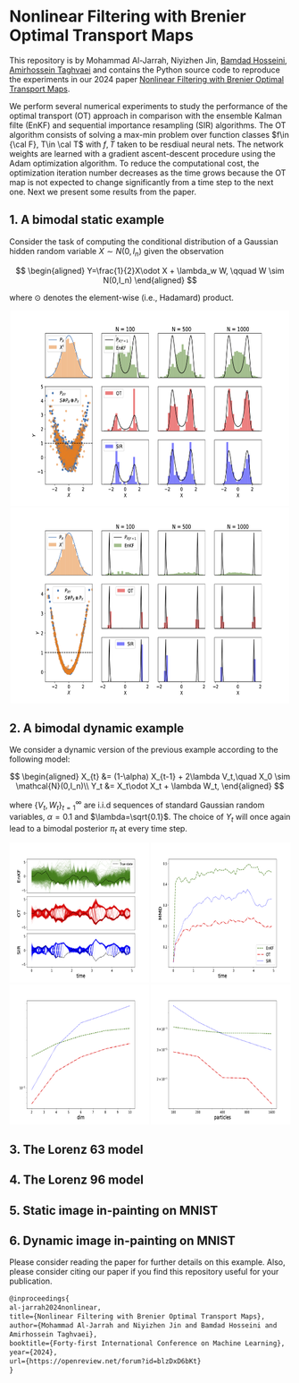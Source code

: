 # Nonlinear Filtering with Brenier Optimal Transport Maps

This repository is by Mohammad Al-Jarrah, Niyizhen Jin, [Bamdad Hosseini](https://bamdadhosseini.org/), [Amirhossein Taghvaei](https://www.aa.washington.edu/facultyfinder/amir-taghvaei) and contains the Python source code to reproduce the experiments in our 2024 paper [Nonlinear Filtering with Brenier Optimal Transport Maps](https://openreview.net/forum?id=blzDxD6bKt). 


We perform several numerical experiments to study the performance of the optimal transport (OT) approach in comparison with the ensemble Kalman filte (EnKF) and sequential importance resampling (SIR) algorithms.  The OT algorithm consists of solving a max-min problem over function classes $f\in {\cal F}, T\in \cal T$ with $f, T$ 
taken to be resdiual neural nets. The network weights are learned with a gradient ascent-descent procedure using the Adam optimization algorithm. To reduce the computational cost, the optimization iteration number decreases as the time grows because the OT map is not expected to change significantly from a time step to the next one. Next we present some results from the paper.

## 1. A bimodal static example
Consider the task of computing the conditional distribution of a Gaussian hidden random variable $X \sim N(0,I_n)$ given the observation

$$
\begin{aligned} 
    Y=\frac{1}{2}X\odot X + \lambda_w W, \qquad W \sim N(0,I_n)
\end{aligned}
$$

where $\odot$ denotes the element-wise (i.e., Hadamard) product.

<p align="center">
<img src="/images/squared_static_example.png" width="500" height="350"> <img src="/images/squared_static_example_high_SNR.png" width="500" height="350">
</p>


## 2. A bimodal dynamic example
We consider a dynamic version of the previous example according to the following model:

$$
\begin{aligned}
    X_{t} &= (1-\alpha) X_{t-1} + 2\lambda V_t,\quad X_0 \sim \mathcal{N}(0,I_n)\\
    Y_t &= X_t\odot X_t + \lambda W_t,
\end{aligned}
$$

where $\{V_t,W_t\}_{t=1}^\infty$ are i.i.d sequences of standard Gaussian random variables, $\alpha=0.1$ and $\lambda=\sqrt{0.1}$. The choice of $Y_t$ 
will once again lead to a bimodal posterior $\pi_t$ at every time step.

<p align="center">
<img src="/images/xx_states.png" width="250" height="250"> <img src="/images/xx_mmd.png" width="250" height="250"> <img src="/images/dynamic_example_d_vs_mmd.png" width="250" height="250"> <img src="/images/dynamic_example_N_vs_mmd.png" width="250" height="250">
</p>


## 3. The Lorenz 63 model

## 4. The Lorenz 96 model

## 5. Static image in-painting on MNIST

## 6. Dynamic image in-painting on MNIST


Please consider reading the paper for further details on this example. Also, please consider citing our paper if you find this repository useful for your publication.

```
@inproceedings{
al-jarrah2024nonlinear,
title={Nonlinear Filtering with Brenier Optimal Transport Maps},
author={Mohammad Al-Jarrah and Niyizhen Jin and Bamdad Hosseini and Amirhossein Taghvaei},
booktitle={Forty-first International Conference on Machine Learning},
year={2024},
url={https://openreview.net/forum?id=blzDxD6bKt}
}
```


